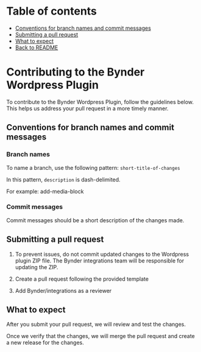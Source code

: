 # Table of contents

- [Conventions for branch names and commit messages ](#conventions-for-branch-names-and-commit-messages)
- [Submitting a pull request ](#submitting-a-pull-request)
- [What to expect](#what-to-expect)
- [Back to README](./README.md)

# Contributing to the Bynder Wordpress Plugin

To contribute to the Bynder Wordpress Plugin, follow the guidelines below. This helps us address your pull request in a more timely manner. 

## Conventions for branch names and commit messages

### Branch names

To name a branch, use the following pattern: `short-title-of-changes` 

In this pattern, `description` is dash-delimited.

For example: add-media-block

### Commit messages

Commit messages should be a short description of the changes made.

## Submitting a pull request

  1. To prevent issues, do not commit updated changes to the Wordpress plugin ZIP file. The Bynder integrations team will be responsible for updating the ZIP.
  
  2. Create a pull request following the provided template

  3. Add Bynder/integrations as a reviewer

## What to expect

After you submit your pull request, we will review and test the changes.

Once we verify that the changes, we will merge the pull request and create a new release for the changes.